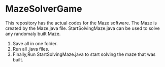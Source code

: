 # MazeSolverGame
This repository has the actual codes for the Maze software.
The Maze is created by the Maze.java file.
StartSolvingMaze.java can be used to solve any randomaly built Maze.

1. Save all in one folder. 
2. Run all .java files.
3. Finally,Run StartSolvingMaze.java to start solving the maze that was built.
